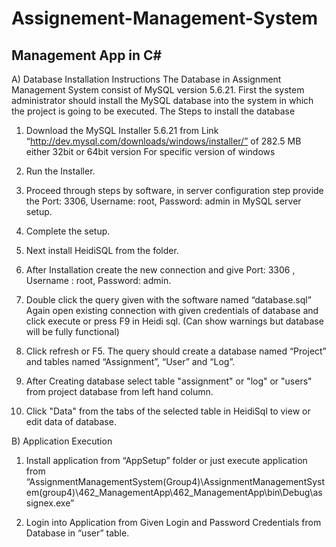 # Assignement-Management-System
Management App in C#
---------------------

A) Database Installation Instructions
The Database in Assignment Management System consist of MySQL version 5.6.21.
First the system administrator should install the MySQL database into the system in which the project is going to be executed. The Steps to install the database

1. Download the MySQL Installer 5.6.21 from Link
“http://dev.mysql.com/downloads/windows/installer/” of 282.5 MB either 32bit or 64bit version
For specific version of windows

2. Run the Installer.

3. Proceed through steps by software, in server configuration step provide the Port: 3306, Username: root, Password: admin in
MySQL server setup.

4. Complete the setup.

5. Next install HeidiSQL from the folder.

6. After Installation create the new connection and give Port: 3306 , Username : root, Password: admin.

7. Double click the query given with the software named “database.sql” 
Again open existing connection with given credentials of database and click execute or press F9 in Heidi sql. (Can show warnings but database will be fully functional)

8. Click refresh or F5. The query should create a database named “Project” and tables named “Assignment”, “User” and “Log”.

9. After Creating database select table "assignment" or "log" or "users" from project database from left hand column.

10. Click "Data" from the tabs of the selected table in HeidiSql to view or edit data of database.

B) Application Execution
1. Install application from “AppSetup” folder or just execute application from “AssignmentManagementSystem(Group4)\AssignmentManagementSystem(group4)\462_ManagementApp\462_ManagementApp\bin\Debug\assignex.exe”

2. Login into Application from Given Login and Password Credentials from Database in “user” table.
 
